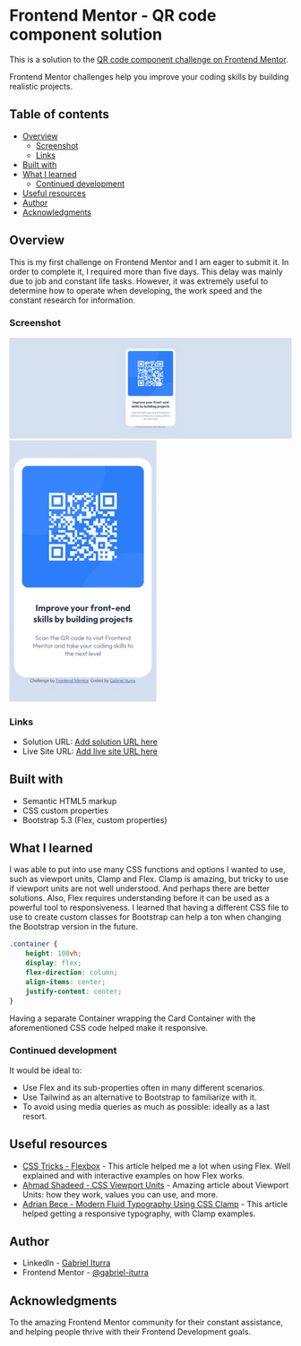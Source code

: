 # Frontend Mentor - QR code component solution

This is a solution to the [QR code component challenge on Frontend Mentor](https://www.frontendmentor.io/challenges/qr-code-component-iux_sIO_H). 

Frontend Mentor challenges help you improve your coding skills by building realistic projects. 

## Table of contents

- [Overview](#overview)
  - [Screenshot](#screenshot)
  - [Links](#links)
- [Built with](#built-with)
- [What I learned](#what-i-learned)
  - [Continued development](#continued-development)
- [Useful resources](#useful-resources)
- [Author](#author)
- [Acknowledgments](#acknowledgments)

## Overview

This is my first challenge on Frontend Mentor and I am eager to submit it.
In order to complete it, I required more than five days. This delay was mainly due to job and constant life tasks. However, it was extremely useful to determine how to operate when developing, the work speed and the constant research for information.

### Screenshot

![](./screenshot.png)
![](./screenshot-mobile.png)


### Links

- Solution URL: [Add solution URL here](https://your-solution-url.com)
- Live Site URL: [Add live site URL here](https://your-live-site-url.com)

## Built with

- Semantic HTML5 markup
- CSS custom properties
- Bootstrap 5.3 (Flex, custom properties)

## What I learned

I was able to put into use many CSS functions and options I wanted to use, such as viewport units, Clamp and Flex.
Clamp is amazing, but tricky to use if viewport units are not well understood. And perhaps there are better solutions.
Also, Flex requires understanding before it can be used as a powerful tool to responsiveness.
I learned that having a different CSS file to use to create custom classes for Bootstrap can help a ton when changing the Bootstrap version in the future.

```css
.container {
    height: 100vh; 
    display: flex;
    flex-direction: column;
    align-items: center;
    justify-content: center;
}
```
Having a separate Container wrapping the Card Container with the aforementioned CSS code helped make it responsive.

### Continued development

It would be ideal to: 
- Use Flex and its sub-properties often in many different  scenarios.
- Use Tailwind as an alternative to Bootstrap to familiarize with it.
- To avoid using media queries as much as possible: ideally as a last resort.

## Useful resources

- [CSS Tricks - Flexbox](https://css-tricks.com/snippets/css/a-guide-to-flexbox/) - This article helped me a lot when using Flex. Well explained and with interactive examples on how Flex works.
- [Ahmad Shadeed - CSS Viewport Units](https://ishadeed.com/article/viewport-units/) - Amazing article about Viewport Units: how they work, values you can use, and more.
- [Adrian Bece - Modern Fluid Typography Using CSS Clamp](https://www.smashingmagazine.com/2022/01/modern-fluid-typography-css-clamp/) - This article helped getting a responsive typography, with Clamp examples.

## Author

- LinkedIn - [Gabriel Iturra](https://www.linkedin.com/in/gabriel-iturra/)
- Frontend Mentor - [@gabriel-iturra](https://www.frontendmentor.io/profile/gabriel-iturra)

## Acknowledgments

To the amazing Frontend Mentor community for their constant assistance, and helping people thrive with their Frontend Development goals.